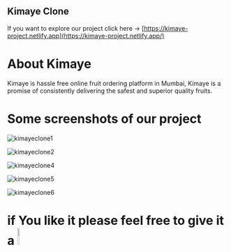 ## Kimaye Clone

If you want to explore our project click here -> [https://kimaye-project.netlify.app](https://kimaye-project.netlify.app/)

# About Kimaye

Kimaye is hassle free online fruit ordering platform in Mumbai, Kimaye is a promise of consistently delivering the safest and superior quality fruits.

# Some screenshots of our project

![kimayeclone1](https://user-images.githubusercontent.com/46663132/184940667-ca8cbe2e-2a7e-4845-8cc1-84c6c0345423.PNG)

![kimayeclone2](https://user-images.githubusercontent.com/46663132/184940685-278a1c15-4df1-4965-bfc4-1456160cfdb2.PNG)

![kimayeclone4](https://user-images.githubusercontent.com/46663132/184940702-bdc16d08-dc10-448e-9df6-1c57399d10b5.PNG)

![kimayeclone5](https://user-images.githubusercontent.com/46663132/184940714-bd80d9ca-f0ce-412c-bfba-acd68c4804b6.PNG)

![kimayeclone6](https://user-images.githubusercontent.com/46663132/184940729-ea76f5eb-7d2e-46bb-9996-5c14e2be8a72.PNG)


# if You like it please feel free to give it a <img src="https://upload.wikimedia.org/wikipedia/commons/thumb/9/99/Star_icon_stylized.svg/512px-Star_icon_stylized.svg.png" width="10%"/>
